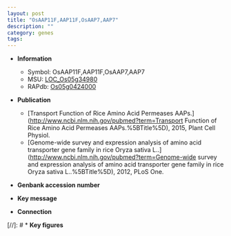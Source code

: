 ```yaml
---
layout: post
title: "OsAAP11F,AAP11F,OsAAP7,AAP7"
description: ""
category: genes
tags: 
---
```


* **Information**  
    + Symbol: OsAAP11F,AAP11F,OsAAP7,AAP7  
    + MSU: [LOC_Os05g34980](http://rice.uga.edu/cgi-bin/ORF_infopage.cgi?orf=LOC_Os05g34980)  
    + RAPdb: [Os05g0424000](https://rapdb.dna.affrc.go.jp/locus/?name=Os05g0424000)  

* **Publication**  
    + [Transport Function of Rice Amino Acid Permeases AAPs.](http://www.ncbi.nlm.nih.gov/pubmed?term=Transport Function of Rice Amino Acid Permeases AAPs.%5BTitle%5D), 2015, Plant Cell Physiol.
    + [Genome-wide survey and expression analysis of amino acid transporter gene family in rice Oryza sativa L..](http://www.ncbi.nlm.nih.gov/pubmed?term=Genome-wide survey and expression analysis of amino acid transporter gene family in rice Oryza sativa L..%5BTitle%5D), 2012, PLoS One.

* **Genbank accession number**  

* **Key message**  

* **Connection**  

[//]: # * **Key figures**  


